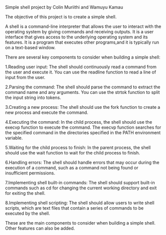 Simple shell project by Colin Muriithi and Wamuyu Kamau

The objective of this project is to create a simple shell.

A shell is a command-line interpreter that allows the user
to interact with the operating system by giving commands
and receiving outputs.
It is a user interface that gives access to the underlying operating system
and its features.
It is a program that executes other programs,and it is typically run on
a text-based window.

There are several key components to consider when building a simple shell:

1.Reading user input:
The shell should continuously read a command from the user and execute it.
You can use the readline function to read a line of input from the user.

2.Parsing the command:
The shell should parse the command to extract the command name and any arguments.
You can use the strtok function to split the input string into tokens.

3.Creating a new process:
The shell should use the fork function to create a new process and execute the command.

4.Executing the command:
In the child process, the shell should use the execvp function to execute the command.
The execvp function searches for the specified command in
the directories specified in the PATH environment variable.

5.Waiting for the child process to finish:
In the parent process,
the shell should use the wait function to wait for the child process to finish.

6.Handling errors:
The shell should handle errors that may occur during the execution of a command,
such as a command not being found or insufficient permissions.

7.Implementing shell built-in commands:
The shell should support built-in commands such as cd for changing
the current working directory and exit for exiting the shell.

8.Implementing shell scripting:
The shell should allow users to write shell scripts,
which are text files that contain a series of commands to be executed by the shell.

These are the main components to consider when building a simple shell.
Other features can also be added.

